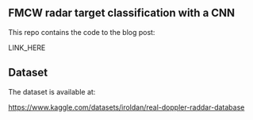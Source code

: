 ## FMCW radar target classification with a CNN

This repo contains the code to the blog post:

LINK_HERE

## Dataset

The dataset is available at:

https://www.kaggle.com/datasets/iroldan/real-doppler-raddar-database

